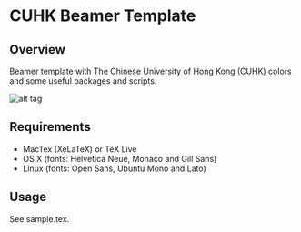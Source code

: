 # CUHK Beamer Template

## Overview
Beamer template with The Chinese University of Hong Kong (CUHK) colors and some useful packages and scripts. 

![alt tag](https://raw.githubusercontent.com/mssun/cuhk-beamer/master/screenshots/screenshot1.png)

## Requirements
* MacTex (XeLaTeX) or TeX Live
* OS X (fonts: Helvetica Neue, Monaco and Gill Sans)
* Linux (fonts: Open Sans, Ubuntu Mono and Lato)

## Usage
See sample.tex.
